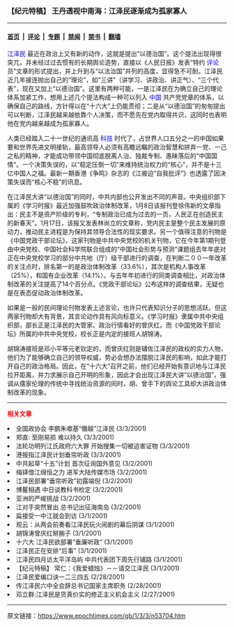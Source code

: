 ### 【纪元特稿】  王丹透视中南海：江泽民逐渐成为孤家寡人

---

#### [首页](../../../..?n53704) &nbsp;|&nbsp; [评论](../../../../../epoch-comment?n53704) &nbsp;|&nbsp; [专题](../../../../../epoch-special?n53704) &nbsp;|&nbsp; [禁闻](../../../../../epoch-news?n53704) &nbsp;|&nbsp; [禁书](../../../../../books?n53704) &nbsp;|&nbsp; [翻墙](https://github.com/gfw-breaker/nogfw/blob/master/README.md?n53704)


<div class="post_content" id="artbody" itemprop="articleBody">
 <!-- article content begin -->
 <p>
  <ok href="http://www1.epochtimes.com/news/epochnews/news/Focus.asp?Focus_ID=801">
   <font color="blue">
    江泽民
   </font>
  </ok>
  最近在政治上又有新的动作，这就是提出“以德治国”。这个提法出现得很突兀，并未经过过去惯有的长期舆论造势，直接以《人民日报》发表“特约
  <ok href="http://www3.epochtimes.com/news/epochnews/main/8.html">
   <font color="blue">
    评论
   </font>
  </ok>
  员”文章的形式提出，并上升到与“以法治国”并列的高度，显得急不可耐。江泽民近几年接连抛出自己的“理论”，如“三讲”（讲学习、讲政治、讲正气）、“三个代表”，现在又加上“以德治国”。这里有两种可能，一是江泽民在为确立自己的理论体系加紧工作，想用上述几个提法构成一种可以列入
  <ok href="http://www3.epochtimes.com/news/epochnews/main/2.html">
   <font color="blue">
    中国
   </font>
  </ok>
  共产党党章的体系，以确保自己的路线，方针得以在“十六大”上仍能贯彻；二是从“以德治国”的匆匆提出可以判断，江泽民越来越依靠个人决策，而不愿先在党内取得共识，这同时也表明他在党内越来越成为孤家寡人。
 </p>
 <p>
  人类已经踏入二十一世纪的通讯高
  <ok href="http://www3.epochtimes.com/news/epochnews/main/6.html">
   <font color="blue">
    科技
   </font>
  </ok>
  时代了，占世界人口五分之一的中国如果要和世界先进文明接轨，最高领导人必须有高瞻远瞩的政治智慧和拼弃一党、一己之私的精神，才能成功带领中国彻底脱离人治、独裁专制、愚昧落后的“中国国情”。一个决策失误的，以“稳定压倒一切”来维持统治权力的“核心”，并不是十三亿中国人之福。最新一期香港《争鸣》杂志的《江被迫“自我批评”》也透露了因决策失误而“核心不稳”的讯息。
 </p>
 <p>
  在江泽民大讲“以德治国”的同时，中共内部也公开发出不同的声音。中央组织部下属的《学习时报》最近加强鼓吹政治体制改革，1月8日该报刊登徐伟新的文章指出：民主不是资产阶级的专利，“专制政治已成为过去的一页，人民正在创造民主的新春天”。1月17日，该报又发表林尚立的文章称，党内民主是整个民主发展的原动力，推动民主进程是为保持其领导合法性的现实要求。另一个值得注意的刊物是《中国党政干部论坛》，这家刊物是中共中央党校的机关刊物，它在今年第1期刊登由中央党校、中国社会科学院联合组成的“中国社会形势与预测”课题组去年年底对正在中央党校学习的部分中共地（厅）级干部进行的调查，在判断二００一年改革的关注点时，排名第一的是政治体制改革（33.6%），其次是机构人事改革（25%），和国有企业改革（14.1%）。与去年年初进行的同类调查相比，对政治体制改革的关注提高了14个百分点。《党政干部论坛》公布这样的调查结果，无疑也是在表态促动政治体制改革。
 </p>
 <p>
  如果是一般的民间理论刊物发表上述言论，也许只代表知识分子的思想活跃。但这两家刊物却大有背景，其言论动作具有风向标意义。《学习时报》隶属中共中央组织部，部长正是江泽民的大管家、政治行情看好的曾庆红。而《中国党政干部论坛》所属的中共中央党校，校长正是内定的接班人胡锦涛。
 </p>
 <p>
  胡锦涛接班是邓小平等元老钦定的，而曾庆红则是辅佐江泽民的政权的实力人物，他们为了能够确立自己的领导权威，势必会想办法摆脱江泽民的影响，如此才能打开自己的政治格局。因此，在“十六大”召开之前，他们已经开始有意识地与江泽民拉开距离，并力求展示自己开明的形象，因此才会出现江泽民大讲“以德治国”，强调从儒家伦理的传统中寻找统治资源的同时，胡、曾手下的舆论工具却大讲政治体制改革的现象。
 </p>
 <hr/>
 <p>
  <b>
   <font color="red">
    相关文章
   </font>
  </b>
  <br/>
 </p>
 <li>
  <ok href="http://epochtimes.com/news/epochnews/newscontent.asp?ID=53671" target="_blank">
   全国政协会 李鹏朱噷基“僭越”江泽民
  </ok>
  (3/3/2001)
  <li>
   <ok href="http://epochtimes.com/news/epochnews/newscontent.asp?ID=53656" target="_blank">
    郑直: 至刚易损 难以持久
   </ok>
   (3/3/2001)
   <li>
    <ok href="http://epochtimes.com/news/epochnews/newscontent.asp?ID=53580" target="_blank">
     法轮功明列江氏政府六大罪 开始搜集一切被迫害证物
    </ok>
    (3/3/2001)
    <li>
     <ok href="http://epochtimes.com/news/epochnews/newscontent.asp?ID=53553" target="_blank">
      港报指江泽民计划垂帘听政
     </ok>
     (3/3/2001)
     <li>
      <ok href="http://epochtimes.com/news/epochnews/newscontent.asp?ID=53468" target="_blank">
       中共起草“十五”计划 首次征询国外意见
      </ok>
      (3/2/2001)
      <li>
       <ok href="http://epochtimes.com/news/epochnews/newscontent.asp?ID=53360" target="_blank">
        梅铎借江绵恒之力 进军大陆传媒市场
       </ok>
       (3/2/2001)
       <li>
        <ok href="http://epochtimes.com/news/epochnews/newscontent.asp?ID=53265" target="_blank">
         江泽民部署“垂帘听政”初露端倪
        </ok>
        (3/2/2001)
        <li>
         <ok href="http://epochtimes.com/news/epochnews/newscontent.asp?ID=53085" target="_blank">
          博鳌相遇 中日谈教科书检定
         </ok>
         (3/2/2001)
         <li>
          <ok href="http://epochtimes.com/news/epochnews/newscontent.asp?ID=53076" target="_blank">
           亚洲的严峻挑战
          </ok>
          (3/2/2001)
          <li>
           <ok href="http://epochtimes.com/news/epochnews/newscontent.asp?ID=53075" target="_blank">
            江对手突然冒出 总书记出征海南岛
           </ok>
           (3/2/2001)
           <li>
            <ok href="http://epochtimes.com/news/epochnews/newscontent.asp?ID=53027" target="_blank">
             扁接受一中江就会到访
            </ok>
            (3/1/2001)
            <li>
             <ok href="http://epochtimes.com/news/epochnews/newscontent.asp?ID=53009" target="_blank">
              观云：从两会前奏看江泽民玩火闹剧的幕后阴谋
             </ok>
             (3/1/2001)
             <li>
              <ok href="http://epochtimes.com/news/epochnews/newscontent.asp?ID=52998" target="_blank">
               胡锦涛曾庆红掰腕子
              </ok>
              (3/1/2001)
              <li>
               <ok href="http://epochtimes.com/news/epochnews/newscontent.asp?ID=52962" target="_blank">
                十六大 江泽民欲部署“垂廉听政”
               </ok>
               (3/1/2001)
               <li>
                <ok href="http://epochtimes.com/news/epochnews/newscontent.asp?ID=52959" target="_blank">
                 江泽民正在安排“后事”
                </ok>
                (3/1/2001)
                <li>
                 <ok href="http://epochtimes.com/news/epochnews/newscontent.asp?ID=52952" target="_blank">
                  江泽民四月访太平洋岛屿 中共代表团下周先行铺路
                 </ok>
                 (3/1/2001)
                 <li>
                  <ok href="http://epochtimes.com/news/epochnews/newscontent.asp?ID=52879" target="_blank">
                   【纪元特稿】  常仁：《我爱蜡烛》－－请交江泽民
                  </ok>
                  (3/1/2001)
                  <li>
                   <ok href="http://epochtimes.com/news/epochnews/newscontent.asp?ID=52619" target="_blank">
                    江泽民爱编口诀一二三四五
                   </ok>
                   (2/28/2001)
                   <li>
                    <ok href="http://epochtimes.com/news/epochnews/newscontent.asp?ID=52325" target="_blank">
                     传江泽民六中全会辞总书记国家主席职务
                    </ok>
                    (2/28/2001)
                    <li>
                     <ok href="http://epochtimes.com/news/epochnews/newscontent.asp?ID=52194" target="_blank">
                      邓立群:江泽民是货真价实的修正主义机会主义
                     </ok>
                     (2/27/2001)
                     <br/>
                     <!-- article content end -->
                     <div id="below_article_ad">
                     </div>
                    </li>
                   </li>
                  </li>
                 </li>
                </li>
               </li>
              </li>
             </li>
            </li>
           </li>
          </li>
         </li>
        </li>
       </li>
      </li>
     </li>
    </li>
   </li>
  </li>
 </li>
</div>


---

原文链接：https://www.epochtimes.com/gb/1/3/3/n53704.htm